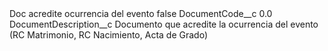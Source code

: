 <?xml version="1.0" encoding="UTF-8"?>
<CustomMetadata xmlns="http://soap.sforce.com/2006/04/metadata" xmlns:xsi="http://www.w3.org/2001/XMLSchema-instance" xmlns:xsd="http://www.w3.org/2001/XMLSchema">
    <label>Doc acredite ocurrencia del evento</label>
    <protected>false</protected>
    <values>
        <field>DocumentCode__c</field>
        <value xsi:type="xsd:double">0.0</value>
    </values>
    <values>
        <field>DocumentDescription__c</field>
        <value xsi:type="xsd:string">Documento que acredite la ocurrencia del evento (RC Matrimonio, RC Nacimiento, Acta de Grado)</value>
    </values>
</CustomMetadata>
